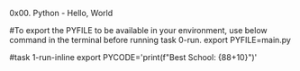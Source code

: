 0x00. Python - Hello, World

#To export the PYFILE to be available in your environment, use below command in the terminal before running task 0-run.
export PYFILE=main.py

#task 1-run-inline
export PYCODE='print(f"Best School: {88+10}")'
